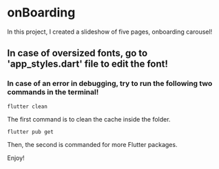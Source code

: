 # onBoarding
In this project, I created a slideshow of five pages, onboarding carousel!

## In case of oversized fonts, go to 'app_styles.dart' file to edit the font!

### In case of an error in debugging, try to run the following two commands in the terminal!

```
flutter clean
```
The first command is to clean the cache inside the folder.

```
flutter pub get
```
Then, the second is commanded for more Flutter packages.

Enjoy!
